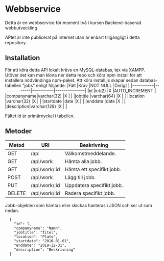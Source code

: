 # Webbservice

Detta är en webbservice för moment två i kursen Backend-baserad webbutveckling.

APIet är inte publicerat på internet utan är enbart tillgängligt i detta repository.

## Installation
För att köra detta API lokalt krävs en MySQL-databas, tex via XAMPP.
Utöver det kan man klona ner detta repo och köra npm install för att installera nödvändinga npm-paket. Att köra install.js skapar sedan databas-tabellen "jobs" enligt följande:
|Fält       |Krav           |NOT NULL   |Övrigt         |
|-----------|---------------|-----------|---------------|
|id         |int(2)         |X          |AUTO_INCREMENT |
|companyname|varchar(32)    |X          |               |
|jobtitle   |varchar(64)    |X          |               |
|location   |varchar(32)    |X          |               |
|startdate  |date           |X          |               |
|enddate    |date           |X          |               |
|description|varchar(128)   |X          |               |

Fältet id är primärnyckel i tabellen.

## Metoder
|Metod  |URI            |Beskrivning                |
|-------|---------------|---------------------------|
|GET    |/api           |Välkomstmeddelande.        |
|GET    |/api/work      |Hämta alla jobb.           |
|GET    |/api/work/:id  |Hämta ett specifikt jobb.  |
|POST   |/api/work      |Lägg till jobb.            |
|PUT    |/api/work/:id  |Uppdatera specifikt jobb.  |
|DELETE |/api/work/:id  |Radera specifikt jobb.     |

Jobb-objekten som hämtas eller skickas hanteras i JSON och ser ut som nedan.

```
  {
    "id": 1,
    "companyname": "Namn",
    "jobtitle": "Titel",
    "location": "Plats",
    "startdate": "2016-01-01",
    "enddate": "2019-12-31",
    "description": "Beskrivning"
  }
```